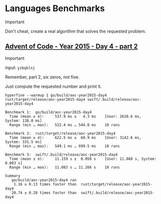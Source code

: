 # Languages Benchmarks

> [!IMPORTANT]
> Don't cheat, create a real algorithm that solves the requested problem.

## [Advent of Code - Year 2015 - Day 4 - part 2](https://adventofcode.com/2015/day/4#part2)

> [!IMPORTANT]
> input: `yzbqklnj`
>
> Remember, part 2, six zeros, not five.

Just compute the requested number and print it.

```shell
hyperfine --warmup 1 go/build/aoc-year2015-day4 rust/target/release/aoc-year2015-day4 swift/.build/release/aoc-year2015-day4
```

```shell
Benchmark 1:  go/build/aoc-year2015-day4
  Time (mean ± σ):     537.9 ms ±   4.3 ms    [User: 2610.6 ms, System: 138.0 ms]
  Range (min … max):   532.4 ms … 544.0 ms    10 runs

Benchmark 2:  rust/target/release/aoc-year2015-day4
  Time (mean ± σ):     622.5 ms ±  68.9 ms    [User: 3142.6 ms, System: 331.5 ms]
  Range (min … max):   549.1 ms … 699.5 ms    10 runs

Benchmark 3:  swift/.build/release/aoc-year2015-day4
  Time (mean ± σ):     11.159 s ±  0.058 s    [User: 11.088 s, System: 0.003 s]
  Range (min … max):   11.083 s … 11.266 s    10 runs

Summary
   go/build/aoc-year2015-day4 ran
    1.16 ± 0.13 times faster than  rust/target/release/aoc-year2015-day4
   20.74 ± 0.20 times faster than  swift/.build/release/aoc-year2015-day4
```
